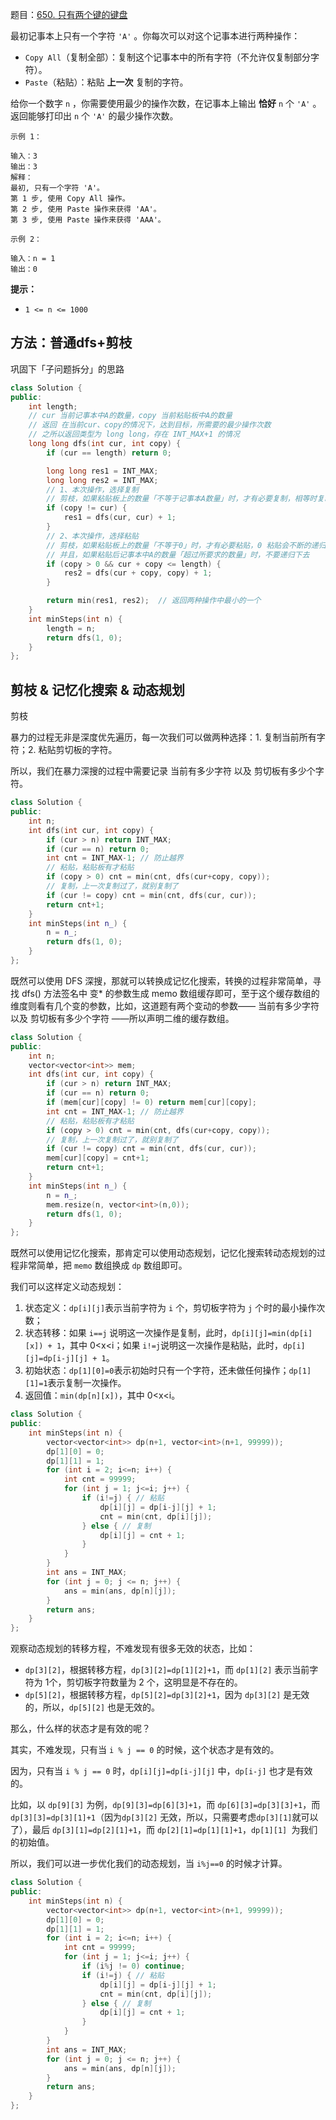 题目：[650. 只有两个键的键盘](https://leetcode-cn.com/problems/2-keys-keyboard/)

最初记事本上只有一个字符 `'A'` 。你每次可以对这个记事本进行两种操作：

- `Copy All`（复制全部）：复制这个记事本中的所有字符（不允许仅复制部分字符）。
- `Paste`（粘贴）：粘贴 **上一次** 复制的字符。

给你一个数字 `n` ，你需要使用最少的操作次数，在记事本上输出 **恰好** `n` 个 `'A'` 。返回能够打印出 `n` 个 `'A'` 的最少操作次数。

```
示例 1：

输入：3
输出：3
解释：
最初, 只有一个字符 'A'。
第 1 步, 使用 Copy All 操作。
第 2 步, 使用 Paste 操作来获得 'AA'。
第 3 步, 使用 Paste 操作来获得 'AAA'。

示例 2：

输入：n = 1
输出：0
```



**提示：**

- `1 <= n <= 1000`

## 方法：普通dfs+剪枝

巩固下「子问题拆分」的思路

```cpp
class Solution {
public:
    int length;
    // cur 当前记事本中A的数量，copy 当前粘贴板中A的数量
    // 返回 在当前cur、copy的情况下，达到目标，所需要的最少操作次数
    // 之所以返回类型为 long long，存在 INT_MAX+1 的情况
    long long dfs(int cur, int copy) {
        if (cur == length) return 0;

        long long res1 = INT_MAX;
        long long res2 = INT_MAX;
        // 1、本次操作，选择复制
        // 剪枝，如果粘贴板上的数量「不等于记事本A数量」时，才有必要复制，相等时复制会不断的递归下去
        if (copy != cur) {
            res1 = dfs(cur, cur) + 1;
        }
        // 2、本次操作，选择粘贴
        // 剪枝，如果粘贴板上的数量「不等于0」时，才有必要粘贴，0 粘贴会不断的递归下去
        // 并且，如果粘贴后记事本中A的数量「超过所要求的数量」时，不要递归下去
        if (copy > 0 && cur + copy <= length) {
            res2 = dfs(cur + copy, copy) + 1;
        }

        return min(res1, res2);  // 返回两种操作中最小的一个
    }
    int minSteps(int n) {
        length = n;
        return dfs(1, 0);
    }
};
```

## 剪枝 & 记忆化搜索 & 动态规划

剪枝

暴力的过程无非是深度优先遍历，每一次我们可以做两种选择：1. 复制当前所有字符；2. 粘贴剪切板的字符。

所以，我们在暴力深搜的过程中需要记录 当前有多少字符 以及 剪切板有多少个字符。

```c++
class Solution {
public:
    int n;
    int dfs(int cur, int copy) {
        if (cur > n) return INT_MAX;
        if (cur == n) return 0;
        int cnt = INT_MAX-1; // 防止越界
        // 粘贴，粘贴板有才粘贴
        if (copy > 0) cnt = min(cnt, dfs(cur+copy, copy));
        // 复制，上一次复制过了，就别复制了
        if (cur != copy) cnt = min(cnt, dfs(cur, cur));
        return cnt+1;
    }
    int minSteps(int n_) {
        n = n_;
        return dfs(1, 0);
    }
};
```

既然可以使用 DFS 深搜，那就可以转换成记忆化搜索，转换的过程非常简单，寻找 dfs() 方法签名中 变* 的参数生成 memo 数组缓存即可，至于这个缓存数组的维度则看有几个变的参数，比如，这道题有两个变动的参数—— 当前有多少字符 以及 剪切板有多少个字符 ——所以声明二维的缓存数组。

```c++
class Solution {
public:
    int n;
    vector<vector<int>> mem;
    int dfs(int cur, int copy) {
        if (cur > n) return INT_MAX;
        if (cur == n) return 0;
        if (mem[cur][copy] != 0) return mem[cur][copy];
        int cnt = INT_MAX-1; // 防止越界
        // 粘贴，粘贴板有才粘贴
        if (copy > 0) cnt = min(cnt, dfs(cur+copy, copy));
        // 复制，上一次复制过了，就别复制了
        if (cur != copy) cnt = min(cnt, dfs(cur, cur));
        mem[cur][copy] = cnt+1;
        return cnt+1;
    }
    int minSteps(int n_) {
        n = n_;
        mem.resize(n, vector<int>(n,0));
        return dfs(1, 0);
    }
};
```

既然可以使用记忆化搜索，那肯定可以使用动态规划，记忆化搜索转动态规划的过程非常简单，把 `memo` 数组换成 `dp` 数组即可。

我们可以这样定义动态规划：

1. 状态定义：`dp[i][j]`表示当前字符为 `i` 个，剪切板字符为 `j` 个时的最小操作次数；
2. 状态转移：如果 `i==j` 说明这一次操作是复制，此时，`dp[i][j]=min(dp[i][x]) + 1`，其中 0<x<i；如果 `i!=j`说明这一次操作是粘贴，此时，`dp[i][j]=dp[i-j][j] + 1`。
3. 初始状态：`dp[1][0]=0`表示初始时只有一个字符，还未做任何操作；`dp[1][1]=1`表示复制一次操作。
4. 返回值：`min(dp[n][x])`，其中 0<x<i。

```c++
class Solution {
public:
    int minSteps(int n) {
        vector<vector<int>> dp(n+1, vector<int>(n+1, 99999));
        dp[1][0] = 0;
        dp[1][1] = 1;
        for (int i = 2; i<=n; i++) {
            int cnt = 99999;
            for (int j = 1; j<=i; j++) {
                if (i!=j) { // 粘贴
                    dp[i][j] = dp[i-j][j] + 1;
                    cnt = min(cnt, dp[i][j]);
                } else { // 复制
                    dp[i][j] = cnt + 1;
                }
            }
        }
        int ans = INT_MAX;
        for (int j = 0; j <= n; j++) {
            ans = min(ans, dp[n][j]);
        }
        return ans;
    }
};
```

观察动态规划的转移方程，不难发现有很多无效的状态，比如：

- `dp[3][2]`，根据转移方程，`dp[3][2]=dp[1][2]+1`，而 `dp[1][2]` 表示当前字符为 1个，剪切板字符数量为 2 个，这明显是不存在的。
- `dp[5][2]`，根据转移方程，`dp[5][2]=dp[3][2]+1`，因为 `dp[3][2]` 是无效的，所以，`dp[5][2]` 也是无效的。

那么，什么样的状态才是有效的呢？

其实，不难发现，只有当 `i % j == 0` 的时候，这个状态才是有效的。

因为，只有当 `i % j == 0` 时，`dp[i][j]=dp[i-j][j]` 中，`dp[i-j]` 也才是有效的。

比如，以 `dp[9][3]` 为例，`dp[9][3]=dp[6][3]+1`，而 `dp[6][3]=dp[3][3]+1`，而 `dp[3][3]=dp[3][1]+1`（因为`dp[3][2]` 无效，所以，只需要考虑`dp[3][1]`就可以了），最后 `dp[3][1]=dp[2][1]+1`，而 `dp[2][1]=dp[1][1]+1`，`dp[1][1] `为我们的初始值。

所以，我们可以进一步优化我们的动态规划，当 `i%j==0` 的时候才计算。

```c++
class Solution {
public:
    int minSteps(int n) {
        vector<vector<int>> dp(n+1, vector<int>(n+1, 99999));
        dp[1][0] = 0;
        dp[1][1] = 1;
        for (int i = 2; i<=n; i++) {
            int cnt = 99999;
            for (int j = 1; j<=i; j++) {
                if (i%j != 0) continue;
                if (i!=j) { // 粘贴
                    dp[i][j] = dp[i-j][j] + 1;
                    cnt = min(cnt, dp[i][j]);
                } else { // 复制
                    dp[i][j] = cnt + 1;
                }
            }
        }
        int ans = INT_MAX;
        for (int j = 0; j <= n; j++) {
            ans = min(ans, dp[n][j]);
        }
        return ans;
    }
};
```

